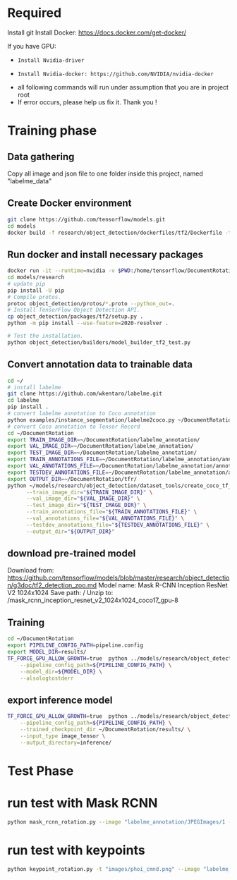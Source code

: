 # Required
Install git
Install Docker: https://docs.docker.com/get-docker/

If you have GPU:
*     Install Nvidia-driver
*     Install Nvidia-docker: https://github.com/NVIDIA/nvidia-docker

- all following commands will run under assumption that you are in project root
- If error occurs, please help us fix it. Thank you !
# Training phase
## Data gathering
Copy all image and json file to one folder inside this project, named "labelme_data"

## Create Docker environment
```bash
git clone https://github.com/tensorflow/models.git
cd models
docker build -f research/object_detection/dockerfiles/tf2/Dockerfile -t od .
```

## Run docker and install necessary packages
```bash
docker run -it --runtime=nvidia -v $PWD:/home/tensorflow/DocumentRotation od  bash
cd models/research
# update pip
pip install -U pip
# Compile protos.
protoc object_detection/protos/*.proto --python_out=.
# Install TensorFlow Object Detection API.
cp object_detection/packages/tf2/setup.py .
python -m pip install --use-feature=2020-resolver .
```

```bash
# Test the installation.
python object_detection/builders/model_builder_tf2_test.py
```

## Convert annotation data to trainable data

```bash
cd ~/
# install labelme
git clone https://github.com/wkentaro/labelme.git
cd labelme
pip install .
# convert labelme annotation to Coco annotation
python examples/instance_segmentation/labelme2coco.py ~/DocumentRotation/labelme_data/ ~/DocumentRotation/labelme_annotation/ --labels  ~/DocumentRotation/labels.txt --noviz
# convert Coco annotation to Tensor Record
cd ~/DocumentRotation
export TRAIN_IMAGE_DIR=~/DocumentRotation/labelme_annotation/
export VAL_IMAGE_DIR=~/DocumentRotation/labelme_annotation/
export TEST_IMAGE_DIR=~/DocumentRotation/labelme_annotation/
export TRAIN_ANNOTATIONS_FILE=~/DocumentRotation/labelme_annotation/annotations.json
export VAL_ANNOTATIONS_FILE=~/DocumentRotation/labelme_annotation/annotations.json
export TESTDEV_ANNOTATIONS_FILE=~/DocumentRotation/labelme_annotation/annotations.json
export OUTPUT_DIR=~/DocumentRotation/tfr/
python ~/models/research/object_detection/dataset_tools/create_coco_tf_record.py --logtostderr \
      --train_image_dir="${TRAIN_IMAGE_DIR}" \
      --val_image_dir="${VAL_IMAGE_DIR}" \
      --test_image_dir="${TEST_IMAGE_DIR}" \
      --train_annotations_file="${TRAIN_ANNOTATIONS_FILE}" \
      --val_annotations_file="${VAL_ANNOTATIONS_FILE}" \
      --testdev_annotations_file="${TESTDEV_ANNOTATIONS_FILE}" \
      --output_dir="${OUTPUT_DIR}"
```

## download pre-trained model
Download from: https://github.com/tensorflow/models/blob/master/research/object_detection/g3doc/tf2_detection_zoo.md
Model name: Mask R-CNN Inception ResNet V2 1024x1024
Save path: <project root>/
Unzip to: <project root>/mask_rcnn_inception_resnet_v2_1024x1024_coco17_gpu-8

## Training

```bash
cd ~/DocumentRotation
export PIPELINE_CONFIG_PATH=pipeline.config
export MODEL_DIR=results/
TF_FORCE_GPU_ALLOW_GROWTH=true  python ../models/research/object_detection/model_main_tf2.py \
    --pipeline_config_path=${PIPELINE_CONFIG_PATH} \
    --model_dir=${MODEL_DIR} \
    --alsologtostderr
```

## export inference model
```bash
TF_FORCE_GPU_ALLOW_GROWTH=true  python ../models/research/object_detection/exporter_main_v2.py \
    --pipeline_config_path=${PIPELINE_CONFIG_PATH} \
    --trained_checkpoint_dir ~/DocumentRotation/results/ \
    --input_type image_tensor \
    --output_directory=inference/

```

# Test Phase

# run test with Mask RCNN
```bash
python mask_rcnn_rotation.py --image "labelme_annotation/JPEGImages/1 (57).jpg"
```

# run test with keypoints
```bash
python keypoint_rotation.py -t "images/phoi_cmnd.png" --image "labelme_annotation/JPEGImages/1 (78).jpg"
```
